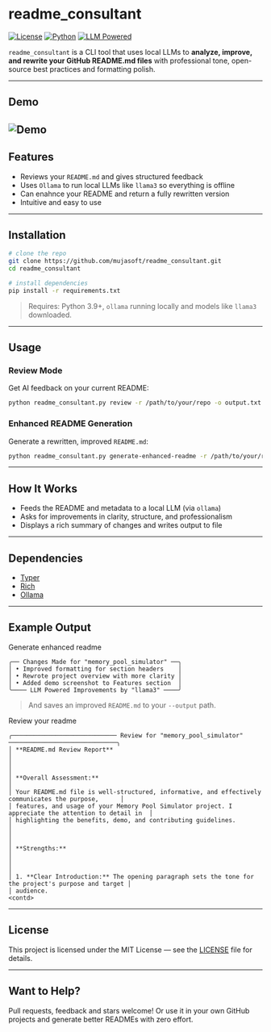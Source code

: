 # readme_consultant

[![License](https://img.shields.io/badge/license-MIT-green.svg)](LICENSE)
[![Python](https://img.shields.io/badge/Python-3.9+-blue.svg)](https://www.python.org/)
[![LLM Powered](https://img.shields.io/badge/LLM-Ollama%20%2B%20Typer-informational)](https://ollama.ai)

`readme_consultant` is a CLI tool that uses local LLMs to **analyze, improve, and rewrite your GitHub README.md files** with professional tone, open-source best practices and formatting polish.

---

## Demo

![Demo](demo.gif)
---

## Features

- Reviews your `README.md` and gives structured feedback
- Uses `Ollama` to run local LLMs like `llama3` so everything is offline
- Can enahnce your README and return a fully rewritten version
- Intuitive and easy to use

---

## Installation

```bash
# clone the repo
git clone https://github.com/mujasoft/readme_consultant.git
cd readme_consultant

# install dependencies
pip install -r requirements.txt
```

> Requires: Python 3.9+, `ollama` running locally and models like `llama3` downloaded.

---

## Usage

### Review Mode

Get AI feedback on your current README:

```bash
python readme_consultant.py review -r /path/to/your/repo -o output.txt
```

### Enhanced README Generation

Generate a rewritten, improved `README.md`:

```bash
python readme_consultant.py generate-enhanced-readme -r /path/to/your/repo -o output_readme.md
```

---

## How It Works

- Feeds the README and metadata to a local LLM (via `ollama`)
- Asks for improvements in clarity, structure, and professionalism
- Displays a rich summary of changes and writes output to file

---

## Dependencies

- [Typer](https://typer.tiangolo.com/)
- [Rich](https://github.com/Textualize/rich)
- [Ollama](https://ollama.ai/)

---

## Example Output

Generate enhanced readme
```text
╭── Changes Made for "memory_pool_simulator" ──╮
│ • Improved formatting for section headers    │
│ • Rewrote project overview with more clarity │
│ • Added demo screenshot to Features section  │
╰──── LLM Powered Improvements by "llama3" ────╯

```

> And saves an improved `README.md` to your `--output` path.

Review your readme
```text
╭───────────────────────────── Review for "memory_pool_simulator" ──────────────────────────────╮
│ **README.md Review Report**                                                                         │
│                                                                                                     │
│ **Overall Assessment:**                                                                             │
│ Your README.md file is well-structured, informative, and effectively communicates the purpose,      │
│ features, and usage of your Memory Pool Simulator project. I appreciate the attention to detail in  │
│ highlighting the benefits, demo, and contributing guidelines.                                       │
│                                                                                                     │
│ **Strengths:**                                                                                      │
│                                                                                                     │
│ 1. **Clear Introduction:** The opening paragraph sets the tone for the project's purpose and target │
│ audience.
<contd>
```

---

## License

This project is licensed under the MIT License — see the [LICENSE](LICENSE) file for details.

---

## Want to Help?

Pull requests, feedback and stars welcome!
Or use it in your own GitHub projects and generate better READMEs with zero effort.

